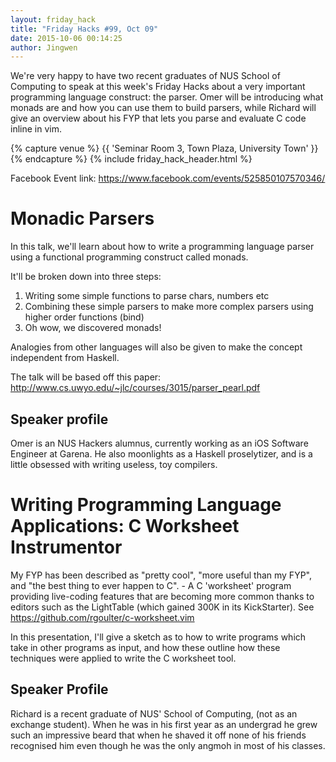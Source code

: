 ```yaml
---
layout: friday_hack
title: "Friday Hacks #99, Oct 09"
date: 2015-10-06 00:14:25
author: Jingwen
---
```


We're very happy to have two recent graduates of NUS School of Computing to speak at this week's Friday Hacks about a very important programming language construct: the parser. Omer will be introducing what monads are and how you can use them to build parsers, while Richard will give an overview about his FYP that lets you parse and evaluate C code inline in vim.

{% capture venue %}
    {{ 'Seminar Room 3, Town Plaza, University Town' }}
{% endcapture %}
{% include friday_hack_header.html %}

Facebook Event link: https://www.facebook.com/events/525850107570346/

# Monadic Parsers

In this talk, we'll learn about how to write a programming language parser using a functional programming construct called monads.

It'll be broken down into three steps:

1. Writing some simple functions to parse chars, numbers etc 
2. Combining these simple parsers to make more complex parsers using higher order functions (bind)
3. Oh wow, we discovered monads!

Analogies from other languages will also be given to make the concept independent from Haskell. 

The talk will be based off this paper: http://www.cs.uwyo.edu/~jlc/courses/3015/parser_pearl.pdf

## Speaker profile

Omer is an NUS Hackers alumnus, currently working as an iOS Software Engineer at Garena. He also moonlights as a Haskell proselytizer, and is a little obsessed with writing useless, toy compilers. 

# Writing Programming Language Applications: C Worksheet Instrumentor

My FYP has been described as "pretty cool", "more useful than my FYP", and "the best thing to ever happen to C". - A C 'worksheet' program providing live-coding features that are becoming more common thanks to editors such as the LightTable (which gained 300K in its KickStarter).
See https://github.com/rgoulter/c-worksheet.vim

In this presentation, I'll give a sketch as to how to write programs which take in other programs as input, and how these outline how these techniques were applied to write the C worksheet tool.

## Speaker Profile

Richard is a recent graduate of NUS' School of Computing, (not as an exchange student). When he was in his first year as an undergrad he grew such an impressive beard that when he shaved it off none of his friends recognised him even though he was the only angmoh in most of his classes.


